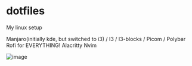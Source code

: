 # dotfiles
My linux setup

Manjaro(initially kde, but switched to i3) /
I3 /
I3-blocks /
Picom /
Polybar
Rofi for EVERYTHING!
Alacritty
Nvim

![image](https://github.com/mtlmacedo/dotfiles/assets/42045383/483dc174-200e-496d-8833-ef3183761aeb)

